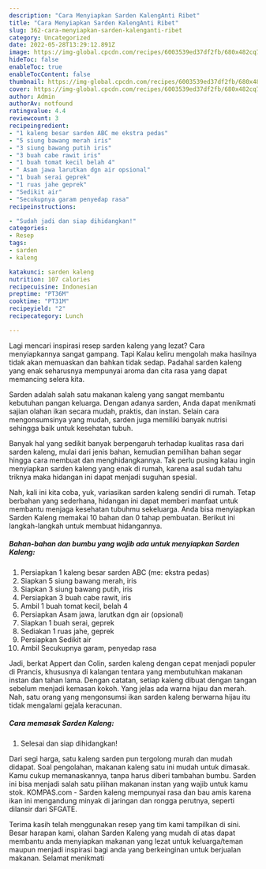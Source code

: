 ```yaml
---
description: "Cara Menyiapkan Sarden KalengAnti Ribet"
title: "Cara Menyiapkan Sarden KalengAnti Ribet"
slug: 362-cara-menyiapkan-sarden-kalenganti-ribet
category: Uncategorized
date: 2022-05-28T13:29:12.891Z
image: https://img-global.cpcdn.com/recipes/6003539ed37df2fb/680x482cq70/sarden-kaleng-foto-resep-utama.jpg
hideToc: false
enableToc: true
enableTocContent: false
thumbnail: https://img-global.cpcdn.com/recipes/6003539ed37df2fb/680x482cq70/sarden-kaleng-foto-resep-utama.jpg
cover: https://img-global.cpcdn.com/recipes/6003539ed37df2fb/680x482cq70/sarden-kaleng-foto-resep-utama.jpg
author: Admin
authorAv: notfound
ratingvalue: 4.4
reviewcount: 3
recipeingredient:
- "1 kaleng besar sarden ABC me ekstra pedas"
- "5 siung bawang merah iris"
- "3 siung bawang putih iris"
- "3 buah cabe rawit iris"
- "1 buah tomat kecil belah 4"
- " Asam jawa larutkan dgn air opsional"
- "1 buah serai geprek"
- "1 ruas jahe geprek"
- "Sedikit air"
- "Secukupnya garam penyedap rasa"
recipeinstructions:

- "Sudah jadi dan siap dihidangkan!"
categories:
- Resep
tags:
- sarden
- kaleng

katakunci: sarden kaleng 
nutrition: 107 calories
recipecuisine: Indonesian
preptime: "PT36M"
cooktime: "PT31M"
recipeyield: "2"
recipecategory: Lunch

---
```



Lagi mencari inspirasi resep sarden kaleng yang lezat? Cara menyiapkannya sangat gampang. Tapi Kalau keliru mengolah maka hasilnya tidak akan memuaskan dan bahkan tidak sedap. Padahal sarden kaleng yang enak seharusnya mempunyai aroma dan cita rasa yang dapat memancing selera kita.


Sarden adalah salah satu makanan kaleng yang sangat membantu kebutuhan pangan keluarga. Dengan adanya sarden, Anda dapat menikmati sajian olahan ikan secara mudah, praktis, dan instan. Selain cara mengonsumsinya yang mudah, sarden juga memiliki banyak nutrisi sehingga baik untuk kesehatan tubuh.

Banyak hal yang sedikit banyak berpengaruh terhadap kualitas rasa dari sarden kaleng, mulai dari jenis bahan, kemudian pemilihan bahan segar hingga cara membuat dan menghidangkannya. Tak perlu pusing kalau ingin menyiapkan sarden kaleng yang enak di rumah, karena asal sudah tahu triknya maka hidangan ini dapat menjadi suguhan spesial.


Nah, kali ini kita coba, yuk, variasikan sarden kaleng sendiri di rumah. Tetap berbahan yang sederhana, hidangan ini dapat memberi manfaat untuk membantu menjaga kesehatan tubuhmu sekeluarga. Anda bisa menyiapkan Sarden Kaleng memakai 10 bahan dan 0 tahap pembuatan. Berikut ini langkah-langkah untuk membuat hidangannya.

<!--inarticleads1-->

##### Bahan-bahan dan bumbu yang wajib ada untuk menyiapkan Sarden Kaleng:

1. Persiapkan 1 kaleng besar sarden ABC (me: ekstra pedas)
1. Siapkan 5 siung bawang merah, iris
1. Siapkan 3 siung bawang putih, iris
1. Persiapkan 3 buah cabe rawit, iris
1. Ambil 1 buah tomat kecil, belah 4
1. Persiapkan  Asam jawa, larutkan dgn air (opsional)
1. Siapkan 1 buah serai, geprek
1. Sediakan 1 ruas jahe, geprek
1. Persiapkan Sedikit air
1. Ambil Secukupnya garam, penyedap rasa


Jadi, berkat Appert dan Colin, sarden kaleng dengan cepat menjadi populer di Prancis, khususnya di kalangan tentara yang membutuhkan makanan instan dan tahan lama. Dengan catatan, setiap kaleng dibuat dengan tangan sebelum menjadi kemasan kokoh. Yang jelas ada warna hijau dan merah. Nah, satu orang yang mengonsumsi ikan sarden kaleng berwarna hijau itu tidak mengalami gejala keracunan. 

<!--inarticleads2-->

##### Cara memasak Sarden Kaleng:


1. Selesai dan siap dihidangkan!

Dari segi harga, satu kaleng sarden pun tergolong murah dan mudah didapat. Soal pengolahan, makanan kaleng satu ini mudah untuk dimasak. Kamu cukup memanaskannya, tanpa harus diberi tambahan bumbu. Sarden ini bisa menjadi salah satu pilihan makanan instan yang wajib untuk kamu stok. KOMPAS.com - Sarden kaleng mempunyai rasa dan bau amis karena ikan ini mengandung minyak di jaringan dan rongga perutnya, seperti dilansir dari SFGATE. 

Terima kasih telah menggunakan resep yang tim kami tampilkan di sini. Besar harapan kami, olahan Sarden Kaleng yang mudah di atas dapat membantu anda menyiapkan makanan yang lezat untuk keluarga/teman maupun menjadi inspirasi bagi anda yang berkeinginan untuk berjualan makanan. Selamat menikmati
